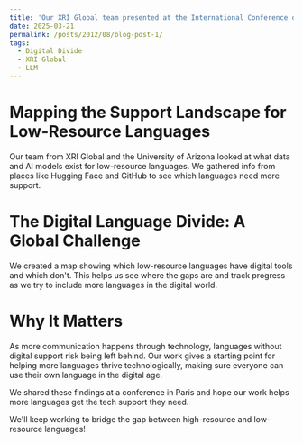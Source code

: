 ```yaml
---
title: 'Our XRI Global team presented at the International Conference on Language Technologies for All in Paris!'
date: 2025-03-21
permalink: /posts/2012/08/blog-post-1/
tags:
  - Digital Divide
  - XRI Global
  - LLM
---
```


Mapping the Support Landscape for Low-Resource Languages
======
Our team from XRI Global and the University of Arizona looked at what data and AI models exist for low-resource languages. We gathered info from places like Hugging Face and GitHub to see which languages need more support.

The Digital Language Divide: A Global Challenge
======
We created a map showing which low-resource languages have digital tools and which don't. This helps us see where the gaps are and track progress as we try to include more languages in the digital world.

Why It Matters
======
As more communication happens through technology, languages without digital support risk being left behind. Our work gives a starting point for helping more languages thrive technologically, making sure everyone can use their own language in the digital age.

We shared these findings at a conference in Paris and hope our work helps more languages get the tech support they need.

We'll keep working to bridge the gap between high-resource and low-resource languages!